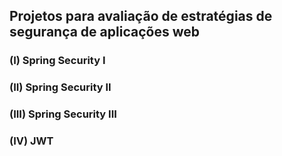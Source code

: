 ## Projetos para avaliação de estratégias de segurança de aplicações web

### (I) Spring Security I
### (II) Spring Security II
### (III) Spring Security III
### (IV) JWT
